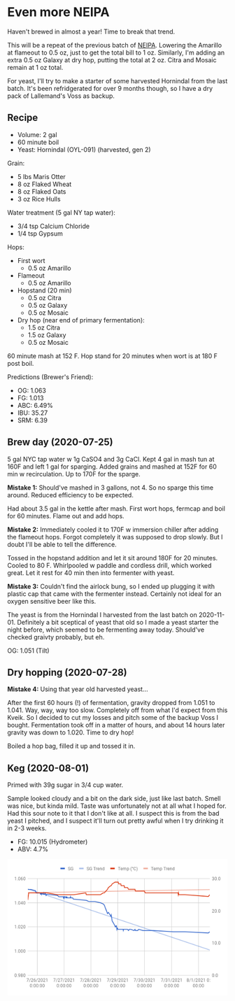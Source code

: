 # Even more NEIPA

Haven't brewed in almost a year! Time to break that trend.

This will be a repeat of the previous batch of
[NEIPA](brewlog_2020-10-25.md). Lowering the Amarillo at flameout to
0.5 oz, just to get the total bill to 1 oz. Similarly, I'm adding an
extra 0.5 oz Galaxy at dry hop, putting the total at 2 oz. Citra and
Mosaic remain at 1 oz total.

For yeast, I'll try to make a starter of some harvested Hornindal from
the last batch. It's been refridgerated for over 9 months though, so I
have a dry pack of Lallemand's Voss as backup.

## Recipe

- Volume: 2 gal
- 60 minute boil
- Yeast: Hornindal (OYL-091) (harvested, gen 2)

Grain:
- 5 lbs Maris Otter
- 8 oz Flaked Wheat
- 8 oz Flaked Oats
- 3 oz Rice Hulls

Water treatment (5 gal NY tap water):
- 3/4 tsp Calcium Chloride
- 1/4 tsp Gypsum

Hops:
- First wort
  - 0.5 oz Amarillo
- Flameout
  - 0.5 oz Amarillo
- Hopstand (20 min)
  - 0.5 oz Citra
  - 0.5 oz Galaxy
  - 0.5 oz Mosaic
- Dry hop (near end of primary fermentation):
  - 1.5 oz Citra
  - 1.5 oz Galaxy
  - 0.5 oz Mosaic

60 minute mash at 152 F. Hop stand for 20 minutes when wort is at 180
F post boil.

Predictions (Brewer's Friend):
- OG: 1.063
- FG: 1.013
- ABC: 6.49%
- IBU: 35.27
- SRM: 6.39

## Brew day (2020-07-25)

5 gal NYC tap water w 1g CaSO4 and 3g CaCl. Kept 4 gal in mash tun at
160F and left 1 gal for sparging. Added grains and mashed at 152F for
60 min w recirculation. Up to 170F for the sparge.

**Mistake 1:** Should've mashed in 3 gallons, not 4. So no sparge this
time around. Reduced efficiency to be expected.

Had about 3.5 gal in the kettle after mash. First wort hops, fermcap
and boil for 60 minutes. Flame out and add hops.

**Mistake 2:** Immediately cooled it to 170F w immersion chiller after
adding the flameout hops. Forgot completely it was supposed to drop
slowly. But I doubt I'll be able to tell the difference.

Tossed in the hopstand addition and let it sit around 180F for 20
minutes. Cooled to 80 F.  Whirlpooled w paddle and cordless drill,
which worked great. Let it rest for 40 min then into fermenter with
yeast.

**Mistake 3:** Couldn't find the airlock bung, so I ended up plugging
it with plastic cap that came with the fermenter instead. Certainly
not ideal for an oxygen sensitive beer like this.

The yeast is from the Hornindal I harvested from the last batch on
2020-11-01. Definitely a bit sceptical of yeast that old so I made a
yeast starter the night before, which seemed to be fermenting away
today. Should've checked graivty probably, but eh.

OG: 1.051 (Tilt)

## Dry hopping (2020-07-28)

**Mistake 4:** Using that year old harvested yeast...

After the first 60 hours (!) of fermentation, gravity dropped from
1.051 to 1.041. Way, way, way too slow. Completely off from what I'd
expect from this Kveik. So I decided to cut my losses and pitch some
of the backup Voss I bought. Fermentation took off in a matter of
hours, and about 14 hours later gravity was down to 1.020. Time to dry
hop!

Boiled a hop bag, filled it up and tossed it in.

## Keg (2020-08-01)

Primed with 39g sugar in 3/4 cup water.

Sample looked cloudy and a bit on the dark side, just like last
batch. Smell was nice, but kinda mild. Taste was unfortunately not at
all what I hoped for. Had this sour note to it that I don't like at
all. I suspect this is from the bad yeast I pitched, and I suspect
it'll turn out pretty awful when I try drinking it in 2-3 weeks.

- FG: 10.015 (Hydrometer)
- ABV: 4.7%

![Tilt log](tilt_2021-07-25.png)
